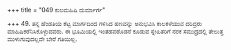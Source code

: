 +++
title = "049 ಕುಲಮಹಿಷಿ ದುರ್ಮಾರ್ಗ"

+++
49. ತನ್ನ ಹೆಂಡತಿಯ ಕೆಟ್ಟ ಮಾರ್ಗದಿಂದ ಗಳಿಸಿದ ಹಣವನ್ನು ಅನುಭವಿಸಿ ಕಾಲಕಳೆಯುವ ದರಿದ್ರರು ಮಾಹಿಷಿಕರೆನಿಸಿಕೊಳ್ಳುವವರು. ಈ ಭೂಮಿಯಲ್ಲಿ ಇಂತಹವರೊಡನೆ ಕೂಡುವ ಸ್ನೇಹಿತರಿಗೆ ನರಕ ಸಮುದ್ರದಲ್ಲಿ ತೇಲುತ್ತ ಮುಳುಗುವುದಲ್ಲದೇ ಬೇರೆ ಗತಿಯಿಲ್ಲ.